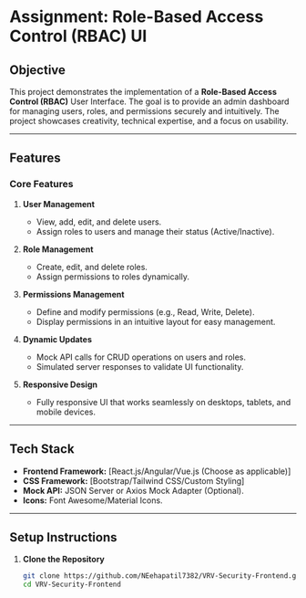 # **Assignment: Role-Based Access Control (RBAC) UI**

## **Objective**

This project demonstrates the implementation of a **Role-Based Access Control (RBAC)** User Interface. The goal is to provide an admin dashboard for managing users, roles, and permissions securely and intuitively. The project showcases creativity, technical expertise, and a focus on usability.

---

## **Features**

### **Core Features**
1. **User Management**  
   - View, add, edit, and delete users.  
   - Assign roles to users and manage their status (Active/Inactive).  

2. **Role Management**  
   - Create, edit, and delete roles.  
   - Assign permissions to roles dynamically.  

3. **Permissions Management**  
   - Define and modify permissions (e.g., Read, Write, Delete).  
   - Display permissions in an intuitive layout for easy management.

4. **Dynamic Updates**  
   - Mock API calls for CRUD operations on users and roles.  
   - Simulated server responses to validate UI functionality.

5. **Responsive Design**  
   - Fully responsive UI that works seamlessly on desktops, tablets, and mobile devices.

---

## **Tech Stack**

- **Frontend Framework:** [React.js/Angular/Vue.js (Choose as applicable)]  
- **CSS Framework:** [Bootstrap/Tailwind CSS/Custom Styling]  
- **Mock API:** JSON Server or Axios Mock Adapter (Optional).  
- **Icons:** Font Awesome/Material Icons.  

---

## **Setup Instructions**

1. **Clone the Repository**
   ```bash
   git clone https://github.com/NEehapatil7382/VRV-Security-Frontend.git
   cd VRV-Security-Frontend

